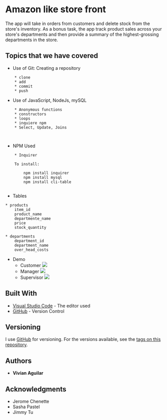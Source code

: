 # Amazon like store front

The app will take in orders from customers and delete stock from the store's inventory. As a bonus task, the app  track product sales across your store's departments and then provide a summary of the highest-grossing departments in the store.



## Topics that we have covered

* Use of Git: Creating a repository
```
    * clone 
    * add 
    * commit 
    * push
```

* Use of JavaScript, NodeJs, mySQL
```
    * Anonymous functions
    * constructors
    * loops
    * inquiere npm
    * Select, Update, Joins
 
    
``` 

* NPM Used
```
    * Inquirer

    To install:

        npm install inquirer
        npm install mysql
        npm install cli-table
        
``` 

* Tables
```
* products
    item_id
    product_name
    departmente_name
    price
    stock_quantity

* departments
    department_id
    department_name
    over_head_costs

```
* Demo 
   * Customer
![](bamazonCustomer.gif)
   * Manager
![](bamazonManager.gif)
   * Supervisor
![](bamazonSupervisor.gif)

## Built With

* [Visual Studio Code](https://code.visualstudio.com/) - The editor used
* [GitHub](https://github.com/) - Version Control

## Versioning

I use [GitHub](https://github.com/) for versioning. For the versions available, see the [tags on this repository](https://github.com/vaguilar25/constructor-word-guess). 

## Authors

* **Vivian Aguilar** 

## Acknowledgments

* Jerome Chenette
* Sasha Pastel
* Jimmy Tu
